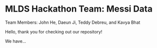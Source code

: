 # MLDS Hackathon Team: Messi Data

Team Members: John He, Daeun Ji, Teddy Debreu, and Kavya Bhat

Hello, thank you for checking out our repository!

We have...
